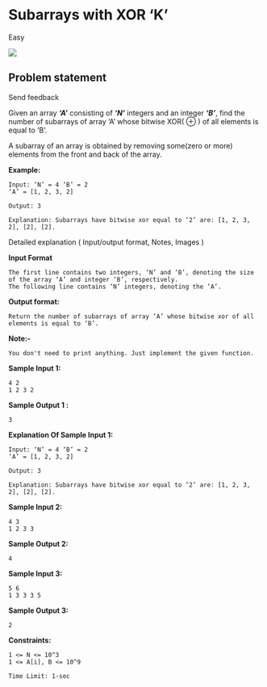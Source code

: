 Subarrays with XOR ‘K’
======================

Easy

![](https://files.codingninjas.in/yellow-spark-22969.svg)


Problem statement
-----------------

Send feedback

Given an array _**‘A’**_ consisting of _**‘N’**_ integers and an integer _**‘B’**_, find the number of subarrays of array ‘A’ whose bitwise XOR( ⊕ ) of all elements is equal to ‘B’.

  

A subarray of an array is obtained by removing some(zero or more) elements from the front and back of the array.

  

**Example:**

    Input: ‘N’ = 4 ‘B’ = 2
    ‘A’ = [1, 2, 3, 2]
    
    Output: 3
    
    Explanation: Subarrays have bitwise xor equal to ‘2’ are: [1, 2, 3, 2], [2], [2].
    

Detailed explanation ( Input/output format, Notes, Images )

**Input Format**

    The first line contains two integers, ‘N’ and ‘B’, denoting the size of the array ‘A’ and integer ‘B’, respectively.
    The following line contains ‘N’ integers, denoting the ‘A’.
    

**Output format:**

    Return the number of subarrays of array ‘A’ whose bitwise xor of all elements is equal to ‘B’.
    

**Note:-**

    You don't need to print anything. Just implement the given function.
    

**Sample Input 1:**

    4 2
    1 2 3 2
    

**Sample Output 1 :**

    3
    

**Explanation Of Sample Input 1:**

    Input: ‘N’ = 4 ‘B’ = 2
    ‘A’ = [1, 2, 3, 2]
    
    Output: 3
    
    Explanation: Subarrays have bitwise xor equal to ‘2’ are: [1, 2, 3, 2], [2], [2].
    

**Sample Input 2:**

    4 3
    1 2 3 3
    

**Sample Output 2:**

    4
    

**Sample Input 3:**

    5 6
    1 3 3 3 5 
    

**Sample Output 3:**

    2
    

**Constraints:**

    1 <= N <= 10^3
    1 <= A[i], B <= 10^9
    
    Time Limit: 1-sec
